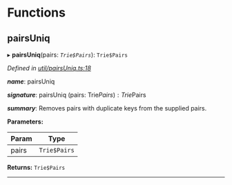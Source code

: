 

# Functions

<a id="pairsuniq"></a>

##  pairsUniq

▸ **pairsUniq**(pairs: *`Trie$Pairs`*): `Trie$Pairs`

*Defined in [util/pairsUniq.ts:18](https://github.com/polkadot-js/common/blob/dc07e26/packages/trie-hash/src/util/pairsUniq.ts#L18)*

*__name__*: pairsUniq

*__signature__*: pairsUniq (pairs: Trie$Pairs): Trie$Pairs

*__summary__*: Removes pairs with duplicate keys from the supplied pairs.

**Parameters:**

| Param | Type |
| ------ | ------ |
| pairs | `Trie$Pairs` |

**Returns:** `Trie$Pairs`

___

